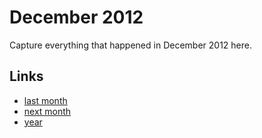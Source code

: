 # December 2012

Capture everything that happened in December 2012 here.

## Links
- [last month](calendar/months/2012-11.md)
- [next month](calendar/months/2013-01.md)
- [year](calendar/years/2012.md)